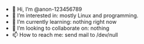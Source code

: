 - 👋 Hi, I’m @anon-123456789
- 👀 I’m interested in: mostly Linux and programming.
- 🌱 I’m currently learning: nothing right now
- 💞️ I’m looking to collaborate on: nothing
- 📫 How to reach me: send mail to /dev/null

<!---
anon-123456789/anon-123456789 is a ✨ special ✨ repository because its `README.md` (this file) appears on your GitHub profile.
You can click the Preview link to take a look at your changes.
--->
